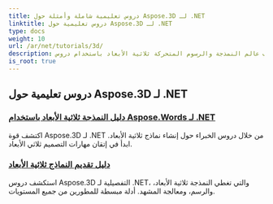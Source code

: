 ```yaml
---
title: دروس تعليمية شاملة وأمثلة حول Aspose.3D لـ .NET
linktitle: دروس تعليمية حول Aspose.3D لـ .NET
type: docs
weight: 10
url: /ar/net/tutorials/3d/
description: اكتشف عالم النمذجة والرسوم المتحركة ثلاثية الأبعاد باستخدام دروس Aspose.3D لـ .NET. ارتقِ بمشاريعك إلى مستوى أعلى دون عناء - من العرض إلى البثق الخطي.
is_root: true
---
```


## دروس تعليمية حول Aspose.3D لـ .NET
### [دليل النمذجة ثلاثية الأبعاد باستخدام Aspose.Words لـ .NET](./guide-to-3d-modeling/)
اكتشف قوة Aspose.3D لـ .NET من خلال دروس الخبراء حول إنشاء نماذج ثلاثية الأبعاد. ابدأ في إتقان مهارات التصميم ثلاثي الأبعاد.
### [دليل تقديم النماذج ثلاثية الأبعاد](./guide-to-rendering/)
استكشف دروس Aspose.3D التفصيلية لـ .NET، والتي تغطي النمذجة ثلاثية الأبعاد، والرسم، ومعالجة المشهد. أدلة مبسطة للمطورين من جميع المستويات.